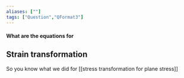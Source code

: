 ```yaml
---
aliases: [""]
tags: ["Question","QFormat3"]
---
```


#### What are the equations for
## Strain transformation
So you know what we did for [[stress transformation for plane stress]]